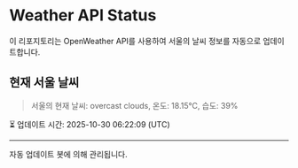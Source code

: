 
# Weather API Status

이 리포지토리는 OpenWeather API를 사용하여 서울의 날씨 정보를 자동으로 업데이트합니다.

## 현재 서울 날씨
> 서울의 현재 날씨: overcast clouds, 온도: 18.15°C, 습도: 39%

⏳ 업데이트 시간: 2025-10-30 06:22:09 (UTC)

---
자동 업데이트 봇에 의해 관리됩니다.
